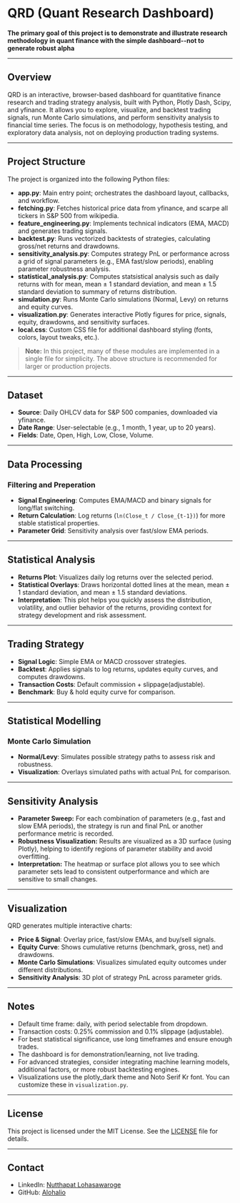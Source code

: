 # QRD (Quant Research Dashboard)

**The primary goal of this project is to demonstrate and illustrate research methodology in quant finance with the simple dashboard--not to generate robust alpha**

---

## Overview

QRD is an interactive, browser-based dashboard for quantitative finance research and trading strategy analysis, built with Python, Plotly Dash, Scipy, and yfinance. It allows you to explore, visualize, and backtest trading signals, run Monte Carlo simulations, and perform sensitivity analysis to financial time series. The focus is on methodology, hypothesis testing, and exploratory data analysis, not on deploying production trading systems.

---

## Project Structure

The project is organized into the following Python files:

- **app.py**: Main entry point; orchestrates the dashboard layout, callbacks, and workflow.
- **fetching.py**: Fetches historical price data from yfinance, and scarpe all tickers in S&P 500 from wikipedia.
- **feature_engineering.py**: Implements technical indicators (EMA, MACD) and generates trading signals.
- **backtest.py**: Runs vectorized backtests of strategies, calculating gross/net returns and drawdowns.
- **sensitivity_analysis.py**: Computes strategy PnL or performance across a grid of signal parameters (e.g., EMA fast/slow periods), enabling parameter robustness analysis.
- **statistical_analysis.py**: Computes statsistical analysis such as daily returns with for mean, mean ± 1 standard deviation, and mean ± 1.5 standard deviation to summary of returns distribution.
- **simulation.py**: Runs Monte Carlo simulations (Normal, Levy) on returns and equity curves.
- **visualization.py**: Generates interactive Plotly figures for price, signals, equity, drawdowns, and sensitivity surfaces.
- **local.css**: Custom CSS file for additional dashboard styling (fonts, colors, layout tweaks, etc.).

> **Note:** In this project, many of these modules are implemented in a single file for simplicity. The above structure is recommended for larger or production projects.

---

## Dataset

- **Source**: Daily OHLCV data for S&P 500 companies, downloaded via yfinance.
- **Date Range**: User-selectable (e.g., 1 month, 1 year, up to 20 years).
- **Fields**: Date, Open, High, Low, Close, Volume.

---

## Data Processing

### Filtering and Preperation

- **Signal Engineering**: Computes EMA/MACD and binary signals for long/flat switching.
- **Return Calculation**: Log returns (`ln(Close_t / Close_{t-1})`) for more stable statistical properties.
- **Parameter Grid**: Sensitivity analysis over fast/slow EMA periods.

---

## Statistical Analysis

- **Returns Plot**: Visualizes daily log returns over the selected period.
- **Statistical Overlays**: Draws horizontal dotted lines at the mean, mean ± 1 standard deviation, and mean ± 1.5 standard deviations.
- **Interpretation**: This plot helps you quickly assess the distribution, volatility, and outlier behavior of the returns, providing context for strategy development and risk assessment.

---

## Trading Strategy

- **Signal Logic**: Simple EMA or MACD crossover strategies.
- **Backtest**: Applies signals to log returns, updates equity curves, and computes drawdowns.
- **Transaction Costs**: Default commission + slippage(adjustable).
- **Benchmark**: Buy & hold equity curve for comparison.

---

## Statistical Modelling

### Monte Carlo Simulation

- **Normal/Levy**: Simulates possible strategy paths to assess risk and robustness.
- **Visualization**: Overlays simulated paths with actual PnL for comparison.

---

## Sensitivity Analysis

- **Parameter Sweep:** For each combination of parameters (e.g., fast and slow EMA periods), the strategy is run and final PnL or another performance metric is recorded.
- **Robustness Visualization:** Results are visualized as a 3D surface (using Plotly), helping to identify regions of parameter stability and avoid overfitting.
- **Interpretation:** The heatmap or surface plot allows you to see which parameter sets lead to consistent outperformance and which are sensitive to small changes.

---

## Visualization

QRD generates multiple interactive charts:

- **Price & Signal**: Overlay price, fast/slow EMAs, and buy/sell signals.
- **Equity Curve**: Shows cumulative returns (benchmark, gross, net) and drawdowns.
- **Monte Carlo Simulations**: Visualizes simulated equity outcomes under different distributions.
- **Sensitivity Analysis**: 3D plot of strategy PnL across parameter grids.

---

## Notes

- Default time frame: daily, with period selectable from dropdown.
- Transaction costs: 0.25% commission and 0.1% slippage (adjustable).
- For best statistical significance, use long timeframes and ensure enough trades.
- The dashboard is for demonstration/learning, not live trading.
- For advanced strategies, consider integrating machine learning models, additional factors, or more robust backtesting engines.
- Visualizations use the plotly_dark theme and Noto Serif Kr font. You can customize these in `visualization.py`.

---

## License

This project is licensed under the MIT License. See the [LICENSE](https://github.com/alohalio/qrd?tab=MIT-1-ov-file) file for details.

---

## Contact

- LinkedIn: [Nutthapat Lohasawaroge](https://www.linkedin.com/in/nutthapat-l/)
- GitHub: [Alohalio](https://github.com/alohalio)